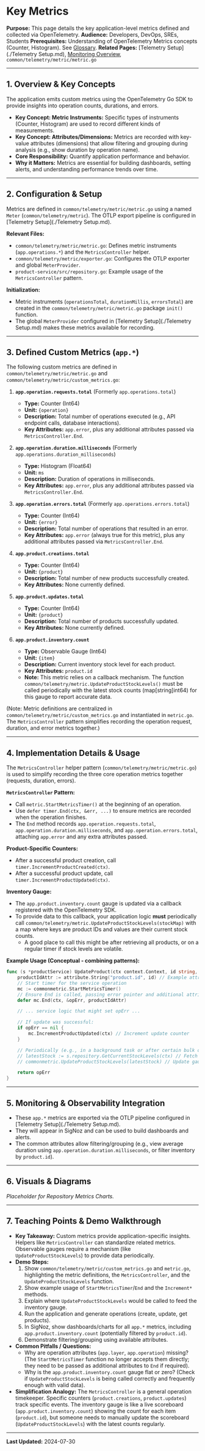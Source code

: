 # Key Metrics

**Purpose:** This page details the key application-level metrics defined and collected via OpenTelemetry.
**Audience:** Developers, DevOps, SREs, Students
**Prerequisites:** Understanding of OpenTelemetry Metrics concepts (Counter, Histogram). See [Glossary](../Glossary.md).
**Related Pages:** [Telemetry Setup](./Telemetry Setup.md), [Monitoring Overview](./README.md), `common/telemetry/metric/metric.go`

---

## 1. Overview & Key Concepts

The application emits custom metrics using the OpenTelemetry Go SDK to provide insights into operation counts, durations, and errors.

*   **Key Concept: Metric Instruments:** Specific types of instruments (Counter, Histogram) are used to record different kinds of measurements.
*   **Key Concept: Attributes/Dimensions:** Metrics are recorded with key-value attributes (dimensions) that allow filtering and grouping during analysis (e.g., show duration by operation name).
*   **Core Responsibility:** Quantify application performance and behavior.
*   **Why it Matters:** Metrics are essential for building dashboards, setting alerts, and understanding performance trends over time.

---

## 2. Configuration & Setup

Metrics are defined in `common/telemetry/metric/metric.go` using a named `Meter` (`common/telemetry/metric`). The OTLP export pipeline is configured in [Telemetry Setup](./Telemetry Setup.md).

**Relevant Files:**
*   `common/telemetry/metric/metric.go`: Defines metric instruments (`app.operations.*`) and the `MetricsController` helper.
*   `common/telemetry/metric/exporter.go`: Configures the OTLP exporter and global `MeterProvider`.
*   `product-service/src/repository.go`: Example usage of the `MetricsController` pattern.

**Initialization:**
*   Metric instruments (`operationsTotal`, `durationMillis`, `errorsTotal`) are created in the `common/telemetry/metric/metric.go` package `init()` function.
*   The global `MeterProvider` configured in [Telemetry Setup](./Telemetry Setup.md) makes these metrics available for recording.

---

## 3. Defined Custom Metrics (`app.*`)

The following custom metrics are defined in `common/telemetry/metric/metric.go` and `common/telemetry/metric/custom_metrics.go`:

1.  **`app.operation.requests.total`** (Formerly `app.operations.total`)
    *   **Type:** Counter (Int64)
    *   **Unit:** `{operation}`
    *   **Description:** Total number of operations executed (e.g., API endpoint calls, database interactions).
    *   **Key Attributes:** `app.error`, plus any additional attributes passed via `MetricsController.End`.

2.  **`app.operation.duration.milliseconds`** (Formerly `app.operations.duration_milliseconds`)
    *   **Type:** Histogram (Float64)
    *   **Unit:** `ms`
    *   **Description:** Duration of operations in milliseconds.
    *   **Key Attributes:** `app.error`, plus any additional attributes passed via `MetricsController.End`.

3.  **`app.operation.errors.total`** (Formerly `app.operations.errors.total`)
    *   **Type:** Counter (Int64)
    *   **Unit:** `{error}`
    *   **Description:** Total number of operations that resulted in an error.
    *   **Key Attributes:** `app.error` (always true for this metric), plus any additional attributes passed via `MetricsController.End`.

4.  **`app.product.creations.total`**
    *   **Type:** Counter (Int64)
    *   **Unit:** `{product}`
    *   **Description:** Total number of new products successfully created.
    *   **Key Attributes:** None currently defined.

5.  **`app.product.updates.total`**
    *   **Type:** Counter (Int64)
    *   **Unit:** `{product}`
    *   **Description:** Total number of products successfully updated.
    *   **Key Attributes:** None currently defined.

6.  **`app.product.inventory.count`**
    *   **Type:** Observable Gauge (Int64)
    *   **Unit:** `{item}`
    *   **Description:** Current inventory stock level for each product.
    *   **Key Attributes:** `product.id`
    *   **Note:** This metric relies on a callback mechanism. The function `common/telemetry/metric.UpdateProductStockLevels()` must be called periodically with the latest stock counts (map[string]int64) for this gauge to report accurate data.

(Note: Metric definitions are centralized in `common/telemetry/metric/custom_metrics.go` and instantiated in `metric.go`. The `MetricsController` pattern simplifies recording the operation request, duration, and error metrics together.)

---

## 4. Implementation Details & Usage

The `MetricsController` helper pattern (`common/telemetry/metric/metric.go`) is used to simplify recording the three core operation metrics together (requests, duration, errors).

**`MetricsController` Pattern:**
*   Call `metric.StartMetricsTimer()` at the beginning of an operation.
*   Use `defer timer.End(ctx, &err, ...)` to ensure metrics are recorded when the operation finishes.
*   The `End` method records `app.operation.requests.total`, `app.operation.duration.milliseconds`, and `app.operation.errors.total`, attaching `app.error` and any extra attributes passed.

**Product-Specific Counters:**
*   After a successful product creation, call `timer.IncrementProductCreated(ctx)`.
*   After a successful product update, call `timer.IncrementProductUpdated(ctx)`.

**Inventory Gauge:**
*   The `app.product.inventory.count` gauge is updated via a callback registered with the OpenTelemetry SDK.
*   To provide data to this callback, your application logic **must** periodically call `common/telemetry/metric.UpdateProductStockLevels(stockMap)` with a map where keys are product IDs and values are their current stock counts.
    *   A good place to call this might be after retrieving all products, or on a regular timer if stock levels are volatile.

**Example Usage (Conceptual - combining patterns):**
```go
func (s *productService) UpdateProduct(ctx context.Context, id string, /*...update data...*/) (opErr error) {
    productIdAttr := attribute.String("product.id", id) // Example attribute
    // Start timer for the service operation
    mc := commonmetric.StartMetricsTimer()
    // Ensure End is called, passing error pointer and additional attributes
    defer mc.End(ctx, &opErr, productIdAttr)

    // ... service logic that might set opErr ...

    // If update was successful:
    if opErr == nil {
        mc.IncrementProductUpdated(ctx) // Increment update counter
    }

    // Periodically (e.g., in a background task or after certain bulk ops):
    // latestStock := s.repository.GetCurrentStockLevels(ctx) // Fetch current levels
    // commonmetric.UpdateProductStockLevels(latestStock) // Update gauge data source

    return opErr
}
```

---

## 5. Monitoring & Observability Integration

*   These `app.*` metrics are exported via the OTLP pipeline configured in [Telemetry Setup](./Telemetry Setup.md).
*   They will appear in SigNoz and can be used to build dashboards and alerts.
*   The common attributes allow filtering/grouping (e.g., view average duration using `app.operation.duration.milliseconds`, or filter inventory by `product.id`).

---

## 6. Visuals & Diagrams

<!-- 
[USER ACTION REQUIRED]
Insert actual screenshot(s) from SigNoz showing time-series charts for repository metrics.
Example: A dashboard panel showing app.operations.total, app.operations.duration_milliseconds (P95), and app.operations.errors.total for the repository layer, potentially grouped by app.operation.

Example Markdown:
![Repository Metrics Dashboard Panel](../assets/images/repo_metrics_dashboard.png)
*Fig 1: Example Repository Metrics Charts from SigNoz.*
-->

*Placeholder for Repository Metrics Charts.*

---

## 7. Teaching Points & Demo Walkthrough

*   **Key Takeaway:** Custom metrics provide application-specific insights. Helpers like `MetricsController` can standardize related metrics. Observable gauges require a mechanism (like `UpdateProductStockLevels`) to provide data periodically.
*   **Demo Steps:**
    1.  Show `common/telemetry/metric/custom_metrics.go` and `metric.go`, highlighting the metric definitions, the `MetricsController`, and the `UpdateProductStockLevels` function.
    2.  Show example usage of `StartMetricsTimer`/`End` and the `Increment*` methods.
    3.  Explain where `UpdateProductStockLevels` would be called to feed the inventory gauge.
    4.  Run the application and generate operations (create, update, get products).
    5.  In SigNoz, show dashboards/charts for all `app.*` metrics, including `app.product.inventory.count` (potentially filtered by `product.id`).
    6.  Demonstrate filtering/grouping using available attributes.
*   **Common Pitfalls / Questions:**
    *   Why are operation attributes (`app.layer`, `app.operation`) missing? (The `StartMetricsTimer` function no longer accepts them directly; they need to be passed as additional attributes to `End` if required).
    *   Why is the `app.product.inventory.count` gauge flat or zero? (Check if `UpdateProductStockLevels` is being called correctly and frequently enough with valid data).
*   **Simplification Analogy:** The `MetricsController` is a general operation timekeeper. Specific counters (`product.creations`, `product.updates`) track specific events. The inventory gauge is like a live scoreboard (`app.product.inventory.count`) showing the count for each item (`product.id`), but someone needs to manually update the scoreboard (`UpdateProductStockLevels`) with the latest counts regularly.

---

**Last Updated:** 2024-07-30
